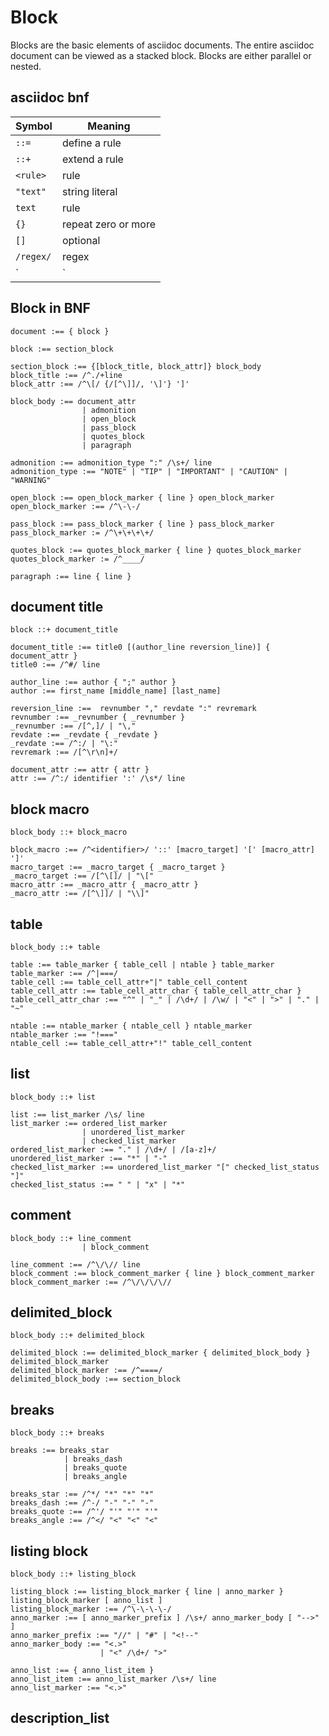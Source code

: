 # Block

Blocks are the basic elements of asciidoc documents. The entire asciidoc document can be viewed as a stacked block.
Blocks are either parallel or nested.

## asciidoc bnf

| Symbol    | Meaning             |
| --------- | ------------------- |
| `::=`     | define a rule       |
| `::+`     | extend a rule       |
| `<rule>`  | rule                |
| `"text"`  | string literal      |
| `text`    | rule                |
| `{}`      | repeat zero or more |
| `[]`      | optional            |
| `/regex/` | regex               |
| `|`       | choice              |

## Block in BNF

```bnf
document :== { block }

block :== section_block

section_block :== {[block_title, block_attr]} block_body
block_title :== /^./+line
block_attr :== /^\[/ {/[^\]]/, '\]'} ']'

block_body :== document_attr
                | admonition
                | open_block
                | pass_block
                | quotes_block
                | paragraph

admonition :== admonition_type ":" /\s+/ line
admonition_type :== "NOTE" | "TIP" | "IMPORTANT" | "CAUTION" | "WARNING"

open_block :== open_block_marker { line } open_block_marker
open_block_marker :== /^\-\-/

pass_block :== pass_block_marker { line } pass_block_marker
pass_block_marker := /^\+\+\+\+/

quotes_block :== quotes_block_marker { line } quotes_block_marker
quotes_block_marker := /^____/

paragraph :== line { line }
```

## document title

```bnf
block ::+ document_title

document_title :== title0 [(author_line reversion_line)] { document_attr }
title0 :== /^#/ line

author_line :== author { ";" author }
author :== first_name [middle_name] [last_name]

reversion_line :==  revnumber "," revdate ":" revremark
revnumber :== _revnumber { _revnumber }
_revnumber :== /[^,]/ | "\,"
revdate :== _revdate { _revdate }
_revdate :== /^:/ | "\:"
revremark :== /[^\r\n]+/

document_attr :== attr { attr }
attr :== /^:/ identifier ':' /\s*/ line
```

## block macro

```bnf
block_body ::+ block_macro

block_macro :== /^<identifier>/ '::' [macro_target] '[' [macro_attr] ']'
macro_target :== _macro_target { _macro_target }
_macro_target :== /[^\[]/ | "\["
macro_attr :== _macro_attr { _macro_attr }
_macro_attr :== /[^\]]/ | "\\]"

```

## table

```bnf
block_body ::+ table

table :== table_marker { table_cell | ntable } table_marker
table_marker :== /^|===/
table_cell :== table_cell_attr+"|" table_cell_content
table_cell_attr :== table_cell_attr_char { table_cell_attr_char }
table_cell_attr_char :== "^" | "_" | /\d+/ | /\w/ | "<" | ">" | "." | "~"

ntable :== ntable_marker { ntable_cell } ntable_marker
ntable_marker :== "!==="
ntable_cell :== table_cell_attr+"!" table_cell_content
```

## list

```bnf
block_body ::+ list

list :== list_marker /\s/ line
list_marker :== ordered_list_marker
                | unordered_list_marker
                | checked_list_marker
ordered_list_marker :== "." | /\d+/ | /[a-z]+/
unordered_list_marker :== "*" | "-"
checked_list_marker :== unordered_list_marker "[" checked_list_status "]"
checked_list_status :== " " | "x" | "*"
```

## comment

```bnf
block_body ::+ line_comment
                | block_comment

line_comment :== /^\/\// line
block_comment :== block_comment_marker { line } block_comment_marker
block_comment_marker :== /^\/\/\/\//
```

## delimited_block

```bnf
block_body ::+ delimited_block

delimited_block :== delimited_block_marker { delimited_block_body } delimited_block_marker
delimited_block_marker :== /^====/
delimited_block_body :== section_block
```

## breaks

```bnf
block_body ::+ breaks

breaks :== breaks_star
            | breaks_dash
            | breaks_quote
            | breaks_angle

breaks_star :== /^*/ "*" "*" "*"
breaks_dash :== /^-/ "-" "-" "-"
breaks_quote :== /^'/ "'" "'" "'"
breaks_angle :== /^</ "<" "<" "<"
```

## listing block

```bnf
block_body ::+ listing_block

listing_block :== listing_block_marker { line | anno_marker } listing_block_marker [ anno_list ]
listing_block_marker :== /^\-\-\-\-/
anno_marker :== [ anno_marker_prefix ] /\s+/ anno_marker_body [ "-->" ]
anno_marker_prefix :== "//" | "#" | "<!--"
anno_marker_body :== "<.>"
                    | "<" /\d+/ ">"

anno_list :== { anno_list_item }
anno_list_item :== anno_list_marker /\s+/ line
anno_list_marker :== "<.>"
```

## description_list
